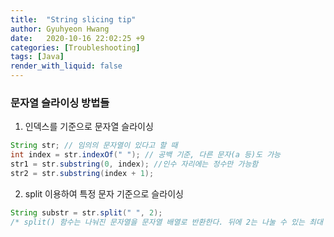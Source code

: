 ```yaml
---
title:  "String slicing tip"
author: Gyuhyeon Hwang
date:   2020-10-16 22:02:25 +9
categories: [Troubleshooting]
tags: [Java]
render_with_liquid: false
---
```

### 문자열 슬라이싱 방법들

1. 인덱스를 기준으로 문자열 슬라이싱
```java
String str; // 임의의 문자열이 있다고 할 때
int index = str.indexOf(" "); // 공백 기준, 다른 문자(a 등)도 가능 
str1 = str.substring(0, index); //인수 자리에는 정수만 가능함
str2 = str.substring(index + 1);
```

2. split 이용하여 특정 문자 기준으로 슬라이싱
```java
String substr = str.split(" ", 2); 
/* split() 함수는 나눠진 문자열을 문자열 배열로 반환한다. 뒤에 2는 나눌 수 있는 최대 문자열 */
```